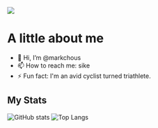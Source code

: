 ![](https://visitor-badge.laobi.icu/badge?page_id=markchous.markchous)
# A little about me

- 👋 Hi, I’m @markchous
- 📫 How to reach me: sike
- ⚡ Fun fact: I'm an avid cyclist turned triathlete.


## My Stats
![GitHub stats](https://github-readme-stats.vercel.app/api?username=markchous&show_icons=true&theme=tokyonight)
![Top Langs](https://github-readme-stats.vercel.app/api/top-langs/?username=markchous&theme=tokyonight&layout=compact)
